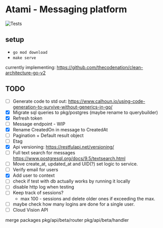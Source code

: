 # Atami - Messaging platform

![Tests](https://github.com/DWethmar/atami/workflows/Tests/badge.svg)

## setup

- `go mod download`
- `make serve`

currently implementing: https://github.com/thecodenation/clean-architecture-go-v2

## TODO

- [ ] Generate code to std out: https://www.calhoun.io/using-code-generation-to-survive-without-generics-in-go/
- [x] Migrate sql queries to pkg/postgres (maybe rename to querybuilder)
- [x] Refresh token
- [ ] Message endpoint - WIP
- [x] Rename CreatedOn in message to CreatedAt
- [ ] Pagination + Default result object
- [ ] Etag
- [x] Api versioning: https://restfulapi.net/versioning/
- [ ] Full text search for messages https://www.postgresql.org/docs/9.5/textsearch.html
- [ ] Move create_at, updated_at and UID(?) set logic to service.
- [ ] Verify email for users
- [x] Add user to context
- [ ] check if test with db actually works by running it locally
- [ ] disable http log when testing
- [ ] Keep track of sessions?
  - max 100 - sessions and delete older ones if exceeding the max.
- [ ] maybe check how many logins are done for a single user.
- [ ] Cloud Vision API

merge packages
pkg/api/beta/router
pkg/api/beta/handler
